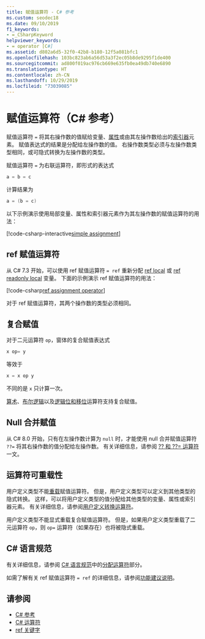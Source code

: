```yaml
---
title: 赋值运算符 - C# 参考
ms.custom: seodec18
ms.date: 09/10/2019
f1_keywords:
- =_CSharpKeyword
helpviewer_keywords:
- = operator [C#]
ms.assetid: d802a6d5-32f0-42b8-b180-12f5a081bfc1
ms.openlocfilehash: 103bc823ab6a56d53a3f2ec05b8de9295f1de400
ms.sourcegitcommit: ad800f019ac976cb669e635fb0ea49db740e6890
ms.translationtype: HT
ms.contentlocale: zh-CN
ms.lasthandoff: 10/29/2019
ms.locfileid: "73039085"
---
```

# <a name="assignment-operators-c-reference"></a>赋值运算符（C# 参考）

赋值运算符 `=` 将其右操作数的值赋给变量、[属性](../../programming-guide/classes-and-structs/properties.md)或由其左操作数给出的[索引器](../../programming-guide/indexers/index.md)元素。 赋值表达式的结果是分配给左操作数的值。 右操作数类型必须与左操作数类型相同，或可隐式转换为左操作数的类型。

赋值运算符 `=` 为右联运算符，即形式的表达式

```csharp
a = b = c
```

计算结果为

```csharp
a = (b = c)
```

以下示例演示使用局部变量、属性和索引器元素作为其左操作数的赋值运算符的用法：

[!code-csharp-interactive[simple assignment](~/samples/csharp/language-reference/operators/AssignmentOperator.cs#Simple)]

## <a name="ref-assignment-operator"></a>ref 赋值运算符

从 C# 7.3 开始，可以使用 ref 赋值运算符 `= ref` 重新分配 [ref local](../keywords/ref.md#ref-locals) 或 [ref readonly local](../keywords/ref.md#ref-readonly-locals) 变量。 下面的示例演示 ref 赋值运算符的用法：

[!code-csharp[ref assignment operator](~/samples/csharp/language-reference/operators/AssignmentOperator.cs#RefAssignment)]

对于 ref 赋值运算符，其两个操作数的类型必须相同。

## <a name="compound-assignment"></a>复合赋值

对于二元运算符 `op`，窗体的复合赋值表达式

```csharp
x op= y
```

等效于

```csharp
x = x op y
```

不同的是 `x` 只计算一次。

[算术](arithmetic-operators.md#compound-assignment)、[布尔逻辑](boolean-logical-operators.md#compound-assignment)以及[逻辑位和移位](bitwise-and-shift-operators.md#compound-assignment)运算符支持复合赋值。

## <a name="null-coalescing-assignment"></a>Null 合并赋值

从 C# 8.0 开始，只有在左操作数计算为 `null` 时，才能使用 null 合并赋值运算符 `??=` 将其右操作数的值分配给左操作数。 有关详细信息，请参阅 [?? 和 ??= 运算符](null-coalescing-operator.md)一文。

## <a name="operator-overloadability"></a>运算符可重载性

用户定义类型不能[重载](operator-overloading.md)赋值运算符。 但是，用户定义类型可以定义到其他类型的隐式转换。 这样，可以将用户定义类型的值分配给其他类型的变量、属性或索引器元素。 有关详细信息，请参阅[用户定义转换运算符](user-defined-conversion-operators.md)。

用户定义类型不能显式重载复合赋值运算符。 但是，如果用户定义类型重载了二元运算符 `op`，则 `op=` 运算符（如果存在）也将被隐式重载。

## <a name="c-language-specification"></a>C# 语言规范

有关详细信息，请参阅 [C# 语言规范](~/_csharplang/spec/introduction.md)中的[分配运算符](~/_csharplang/spec/expressions.md#assignment-operators)部分。

如需了解有关 ref 赋值运算符 `= ref` 的详细信息，请参阅[功能建议说明](~/_csharplang/proposals/csharp-7.3/ref-local-reassignment.md)。

## <a name="see-also"></a>请参阅

- [C# 参考](../index.md)
- [C# 运算符](index.md)
- [ref 关键字](../keywords/ref.md)

